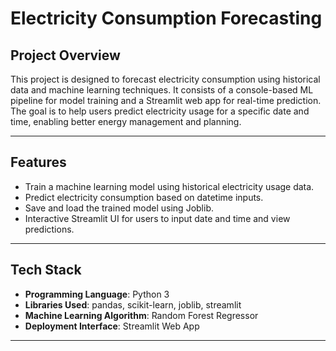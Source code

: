 #  Electricity Consumption Forecasting

##  Project Overview

This project is designed to forecast electricity consumption using historical data and machine learning techniques. It consists of a console-based ML pipeline for model training and a Streamlit web app for real-time prediction. The goal is to help users predict electricity usage for a specific date and time, enabling better energy management and planning.

---

##  Features

- Train a machine learning model using historical electricity usage data.
- Predict electricity consumption based on datetime inputs.
- Save and load the trained model using Joblib.
- Interactive Streamlit UI for users to input date and time and view predictions.

---

##  Tech Stack

- **Programming Language**: Python 3
- **Libraries Used**: pandas, scikit-learn, joblib, streamlit
- **Machine Learning Algorithm**: Random Forest Regressor
- **Deployment Interface**: Streamlit Web App

---


